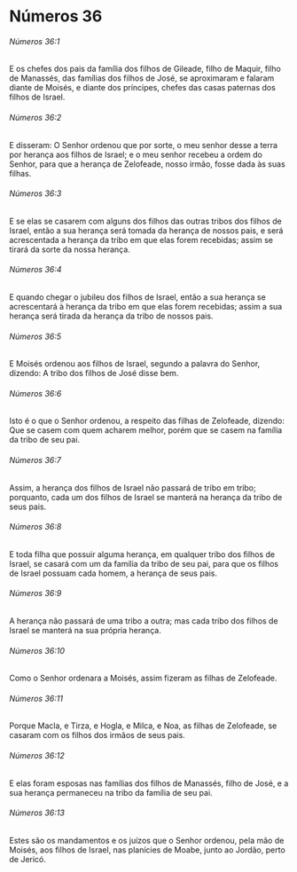 # Números 36

###### Números 36:1

E os chefes dos pais da família dos filhos de Gileade, filho de Maquir, filho de Manassés, das famílias dos filhos de José, se aproximaram e falaram diante de Moisés, e diante dos príncipes, chefes das casas paternas dos filhos de Israel.

###### Números 36:2

E disseram: O Senhor ordenou que por sorte, o meu senhor desse a terra por herança aos filhos de Israel; e o meu senhor recebeu a ordem do Senhor, para que a herança de Zelofeade, nosso irmão, fosse dada às suas filhas.

###### Números 36:3

E se elas se casarem com alguns dos filhos das outras tribos dos filhos de Israel, então a sua herança será tomada da herança de nossos pais, e será acrescentada a herança da tribo em que elas forem recebidas; assim se tirará da sorte da nossa herança.

###### Números 36:4

E quando chegar o jubileu dos filhos de Israel, então a sua herança se acrescentará à herança da tribo em que elas forem recebidas; assim a sua herança será tirada da herança da tribo de nossos pais.

###### Números 36:5

E Moisés ordenou aos filhos de Israel, segundo a palavra do Senhor, dizendo: A tribo dos filhos de José disse bem.

###### Números 36:6

Isto é o que o Senhor ordenou, a respeito das filhas de Zelofeade, dizendo: Que se casem com quem acharem melhor, porém que se casem na família da tribo de seu pai.

###### Números 36:7

Assim, a herança dos filhos de Israel não passará de tribo em tribo; porquanto, cada um dos filhos de Israel se manterá na herança da tribo de seus pais.

###### Números 36:8

E toda filha que possuir alguma herança, em qualquer tribo dos filhos de Israel, se casará com um da família da tribo de seu pai, para que os filhos de Israel possuam cada homem, a herança de seus pais.

###### Números 36:9

A herança não passará de uma tribo a outra; mas cada tribo dos filhos de Israel se manterá na sua própria herança.

###### Números 36:10

Como o Senhor ordenara a Moisés, assim fizeram as filhas de Zelofeade.

###### Números 36:11

Porque Macla, e Tirza, e Hogla, e Milca, e Noa, as filhas de Zelofeade, se casaram com os filhos dos irmãos de seus pais.

###### Números 36:12

E elas foram esposas nas famílias dos filhos de Manassés, filho de José, e a sua herança permaneceu na tribo da família de seu pai.

###### Números 36:13

Estes são os mandamentos e os juízos que o Senhor ordenou, pela mão de Moisés, aos filhos de Israel, nas planícies de Moabe, junto ao Jordão, perto de Jericó.

